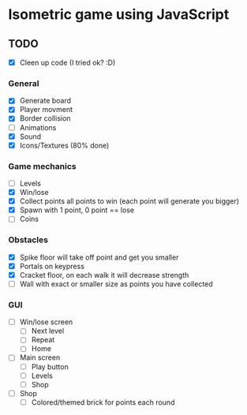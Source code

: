# Isometric game using JavaScript

## TODO
- [x] Cleen up code (I tried ok? :D)
 
### General
- [x] Generate board
- [x] Player movment
- [x] Border collision
- [ ] Animations
- [x] Sound
- [x] Icons/Textures (80% done)

### Game mechanics
- [ ] Levels
- [x] Win/lose
- [x] Collect points all points to win (each point will generate you bigger)
- [x] Spawn with 1 point, 0 point == lose
- [ ] Coins

### Obstacles
- [x] Spike floor will take off point and get you smaller
- [x] Portals on keypress
- [x] Cracket floor, on each walk it will decrease strength
- [ ] Wall with exact or smaller size as points you have collected

### GUI
- [ ] Win/lose screen
	- [ ] Next level
	- [ ] Repeat
	- [ ]  Home
- [ ] Main screen
	- [ ] Play button
	- [ ] Levels
	- [ ] Shop
- [ ] Shop
	- [ ] Colored/themed brick for points each round
